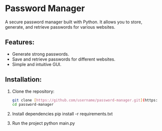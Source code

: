 # Password Manager

A secure password manager built with Python. It allows you to store, generate, and retrieve passwords for various websites.

## Features:
- Generate strong passwords.
- Save and retrieve passwords for different websites.
- Simple and intuitive GUI.

## Installation:

1. Clone the repository:
   ```bash
   git clone [https://github.com/username/password-manager.git](https://github.com/BhumitM/MyPass.git)
   cd password-manager

2. Install dependencies
   pip install -r requirements.txt

3. Run the project
   python main.py
